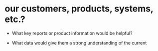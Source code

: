 # our customers, products, systems, etc.?

- What key reports or product information would be helpful?

- What data would give them a strong understanding of the current
